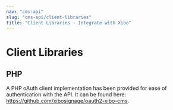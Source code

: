 ```yaml
---
nav: "cms-api"
slug: "cms-api/client-libraries"
title: "Client Libraries - Integrate with Xibo"
---
```


# Client Libraries



## PHP

A PHP oAuth client implementation has been provided for ease of authentication with the API. It can be found here: https://github.com/xibosignage/oauth2-xibo-cms.